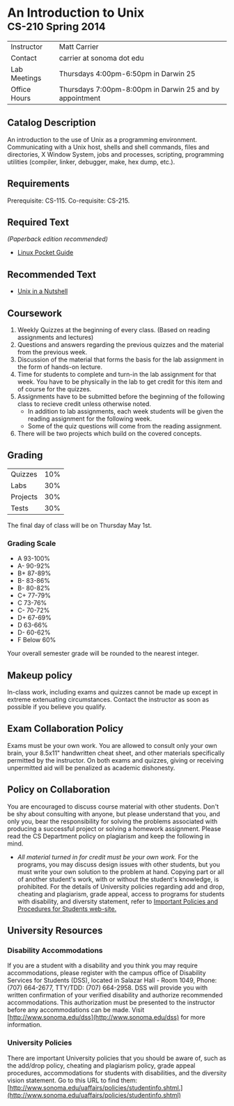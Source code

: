 <h1>An Introduction to Unix<br/><small>CS-210 Spring 2014</small></h1>

<table class="table table-striped table-bordered">
    <tbody>
        <tr>
            <td>Instructor</td>
            <td>Matt Carrier</td>
        </tr>
        <tr>
            <td>Contact</td>
            <td>carrier at sonoma dot edu</td>
        </tr>
        <tr>
            <td>Lab Meetings</td>
            <td>Thursdays 4:00pm-6:50pm in Darwin 25</td>
        </tr>
        <tr>
            <td>Office Hours</td>
            <td>Thursdays 7:00pm-8:00pm in Darwin 25 and by appointment</td>
        </tr>
    </tbody>
</table>

## Catalog Description

An introduction to the use of Unix as a programming environment. Communicating with a Unix host, shells and shell commands, files and directories, X Window System, jobs and processes, scripting, programming utilities (compiler, linker, debugger, make, hex dump, etc.).

## Requirements

Prerequisite: CS-115. Co-requisite: CS-215.

## Required Text 
_(Paperback edition recommended)_  

* [Linux Pocket Guide](http://www.amazon.com/Linux-Pocket-Guide-Daniel-Barrett/dp/1449316697/)

## Recommended Text
* [Unix in a Nutshell](http://www.amazon.com/Nutshell-Fourth-Edition-Arnold-Robbins/dp/0596100299/)

## Coursework

1. Weekly Quizzes at the beginning of every class. (Based on reading assignments and lectures)
2. Questions and answers regarding the previous quizzes and the material from the previous week.
3. Discussion of the material that forms the basis for the lab assignment in the form of hands-on lecture.
4. Time for students to complete and turn-in the lab assignment for that week. You have to be physically in the lab to get credit for this item and of course for the quizzes.
5. Assignments have to be submitted before the beginning of the following class to recieve credit unless otherwise noted.
    * In addition to lab assignments, each week students will be given the reading assignment for the following week. 
    * Some of the quiz questions will come from the reading assignment.
6. There will be two projects which build on the covered concepts. 

## Grading

<table class="table table-striped table-bordered">
    <tbody>
        <tr>
            <td>Quizzes</td>
            <td>10%</td>
        </tr>
        <tr>
            <td>Labs</td>
            <td>30%</td>
        </tr>
        <tr>
            <td>Projects</td>
            <td>30%</td>
        </tr>         
        <tr>
            <td>Tests</td>
            <td>30%</td>
        </tr>
    </tbody>
</table>

The final day of class will be on Thursday May 1st.

### Grading Scale
* A 93-100%	
* A- 90-92%	
* B+ 87-89%	
* B- 83-86%	
* B- 80-82%	
* C+ 77-79%
* C 73-76%	
* C- 70-72%	
* D+ 67-69%	
* D 63-66%	
* D- 60-62%	
* F Below 60%

Your overall semester grade will be rounded to the nearest integer.

## Makeup policy
In-class work, including exams and quizzes cannot be made up except in extreme extenuating circumstances. Contact the instructor as soon as possible if you believe you qualify.

## Exam Collaboration Policy
Exams must be your own work. You are allowed to consult only your own brain, your 8.5x11" handwritten cheat sheet, and other materials specifically permitted by the instructor. On both exams and quizzes, giving or receiving unpermitted aid will be penalized as academic dishonesty.

## Policy on Collaboration
You are encouraged to discuss course material with other students. Don't be shy about consulting with anyone, but please understand that you, and only you, bear the responsibility for solving the problems associated with producing a successful project or solving a homework assignment. Please read the CS Department policy on plagiarism and keep the following in mind.

* _All material turned in for credit must be your own work._ For the programs, you may discuss design issues with other students, but you must write your own solution to the problem at hand. Copying part or all of another student's work, with or without the student's knowledge, is prohibited.
For the details of University policies regarding add and drop, cheating and plagiarism, grade appeal, access to programs for students with disability, and diversity statement, refer to [Important Policies and Procedures for Students web-site.](http://www.sonoma.edu/uaffairs/policies/studentinfo.shtml)

## University Resources

### Disability Accommodations

If you are a student with a disability and you think you may require accommodations, please register with the campus office of Disability Services for Students (DSS), located in Salazar Hall - Room 1049, Phone: (707) 664-2677, TTY/TDD: (707) 664-2958. DSS will provide you with written confirmation of your verified disability and authorize recommended accommodations. This authorization must be presented to the instructor before any accommodations can be made. Visit [http://www.sonoma.edu/dss](http://www.sonoma.edu/dss) for more information.

### University Policies

There are important University policies that you should be aware of, such as the add/drop policy, cheating and plagiarism policy, grade appeal procedures, accommodations for students with disabilities, and the diversity vision statement. Go to this URL to find them: [http://www.sonoma.edu/uaffairs/policies/studentinfo.shtml.](http://www.sonoma.edu/uaffairs/policies/studentinfo.shtml)


